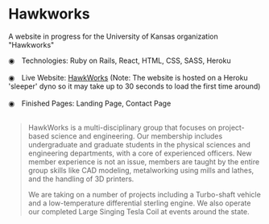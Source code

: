 <h1>Hawkworks</h1>
<p>A website in progress for the University of Kansas organization "Hawkworks"</p>

&#9673;&emsp;Technologies: Ruby on Rails, React, HTML, CSS, SASS, Heroku<br/><br/>
&#9673;&emsp;Live Website: <a href="https://hawkworks.herokuapp.com" target="_blank">HawkWorks</a> (Note: The website is hosted on a Heroku 'sleeper' dyno so it may take up to 30 seconds to load the first time around)<br/><br/>
&#9673;&emsp;Finished Pages: Landing Page, Contact Page<br/><br/>

<blockquote><p>HawkWorks is a multi-disciplinary group that focuses on project-based science and engineering. Our membership includes undergraduate and graduate students in the physical sciences and engineering departments, with a core of experienced officers. New member experience is not an issue, members are taught by the entire group skills like CAD modeling, metalworking using mills and lathes, and the handling of 3D printers.

We are taking on a number of projects including a Turbo-shaft vehicle and a low-temperature differential sterling engine. We also operate our completed Large Singing Tesla Coil at events around the state.</p></blockquote>
